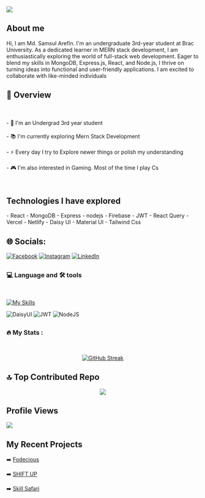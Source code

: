 <a href='https://www.facebook.com/zidan.tanzim'>
  <img src ='https://i.ibb.co/gFZjScD/Add-a-subheading-1.png'/>
</a>


## About me
<p>
   Hi, I am Md. Samsul Arefin. I'm an undergraduate 3rd-year student at Brac University. As a dedicated learner in MERN stack development, I am enthusiastically exploring the world of full-stack web development. Eager to blend my skills in MongoDB, Express.js, React, and Node.js, I thrive on turning ideas into functional and user-friendly applications. I am excited to collaborate with like-minded individuals
</p>

## 👀 Overview

<p align="left"><br><br>- 📖 I'm an Undergrad 3rd year student<br><br>- 📚 I'm currently exploring Mern Stack Development<br><br>- ⚡ Every day I try to Explore newer things or polish my understanding<br><br>- 🎮 I'm also interested in Gaming. Most of the time I play Cs</p>
</br>

## Technologies I have explored
<p align=" left">
  - React
  - MongoDB
  - Express
  - nodejs
  - Firebase
  - JWT
  - React Query
  - Vercel
  - Netlify 
  - Daisy UI
  - Material UI
  - Tailwind Css
  
  
</p>

## 🌐 Socials:

[![Facebook](https://img.shields.io/badge/Facebook-%231877F2.svg?logo=Facebook&logoColor=white)](https://facebook.com/https://www.facebook.com/zidan.tanzim/) [![Instagram](https://img.shields.io/badge/Instagram-%23E4405F.svg?logo=Instagram&logoColor=white)](https://instagram.com/https://www.instagram.com/crosshairs_532/) [![LinkedIn](https://img.shields.io/badge/LinkedIn-%230077B5.svg?logo=linkedin&logoColor=white)](https://linkedin.com/in/https://www.linkedin.com/in/md-samsul-arefin-83195321b/) 

## <h3 align="left"> 💻 Language and 🛠 tools</h3> </br>

[![My Skills](https://skillicons.dev/icons?i=js,html,css,react,css,express,figma,firebase,materialui,mongodb,netlify,ps,py,tailwind,vercel,nodejs)](https://skillicons.dev)

![DaisyUI](https://img.shields.io/badge/daisyui-5A0EF8?style=plastic&logo=daisyui&logoColor=white) ![JWT](https://img.shields.io/badge/JWT-black?style=plastic&logo=JSON%20web%20tokens) ![NodeJS](https://img.shields.io/badge/node.js-6DA55F?style=plastic&logo=node.js&logoColor=white)

## <h3 align="left">🔥  My Stats :</h3> </br>

<p align="center">
  <a href="https://git.io/streak-stats"><img src="https://github-readme-streak-stats.herokuapp.com?user=Crosshairs532&theme=nightowl" alt="GitHub Streak" /></a>
</p>


## 🔝 Top Contributed Repo

<div align="center">
    <img src="https://github-contributor-stats.vercel.app/api?username=Crosshairs532&limit=5&theme=tokyonight&combine_all_yearly_contributions=true" />
</div>




## Profile Views

[![](https://visitcount.itsvg.in/api?id=Crosshairs532&icon=8&color=0)](https://visitcount.itsvg.in)

## My Recent Projects

  ➡️ [Fodecious](https://stellar-tulumba-bfaa8e.netlify.app/)
  
  ➡️ [SHIFT UP](https://aesthetic-tiramisu-fe3e2a.netlify.app/)
  
  ➡️ [Skill Safari](https://dazzling-boba-58eb16.netlify.app/)
<!-- Proudly created with GPRM ( https://gprm.itsvg.in ) -->
